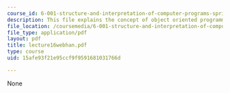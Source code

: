 ```yaml
---
course_id: 6-001-structure-and-interpretation-of-computer-programs-spring-2005
description: This file explains the concept of object oriented programming.
file_location: /coursemedia/6-001-structure-and-interpretation-of-computer-programs-spring-2005/15afe93f21e95ccf9f9591681031766d_lecture16webhan.pdf
file_type: application/pdf
layout: pdf
title: lecture16webhan.pdf
type: course
uid: 15afe93f21e95ccf9f9591681031766d

---
```

None